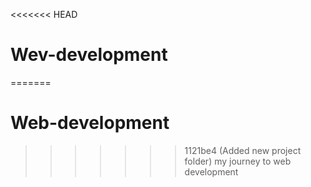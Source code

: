 <<<<<<< HEAD
# Wev-development
=======
# Web-development
>>>>>>> 1121be4 (Added new project folder)
my journey to web development
